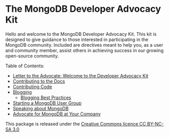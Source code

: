 The MongoDB Developer Advocacy Kit
====================================

Hello and welcome to the MongoDB Developer Advocacy Kit. This kit is designed to give guidance to those interested in
participating in the MongoDB community. Included are directives meant to help you, as a user and community member, assist 
others in achieving success in our growing open-source community.

Table of Contents:

* [Letter to the Advocate: Welcome to the Developer Advocacy Kit](A%20Letter%20to%20the%20Advocate.md)
* [Contributing to the Docs](Contributing%20to%20the%20Docs.md)
* [Contributing Code](Contributing%20Code.md)
* [Blogging](Blogging.md)
  * [Blogging Best Practices](Blogging%20Best%20Practices.md)
* [Starting a MongoDB User Group](MongoDB%20User%20Groups.md)
* [Speaking about MongoDB](Speaking%20About%20MongoDB.md)
* [Advocate for MongoDB at Your Company](At%20Your%20Company.md)

This package is released under the [Creative Commons licence CC BY-NC-SA 3.0](http://creativecommons.org/licenses/by-nc-sa/3.0/)
